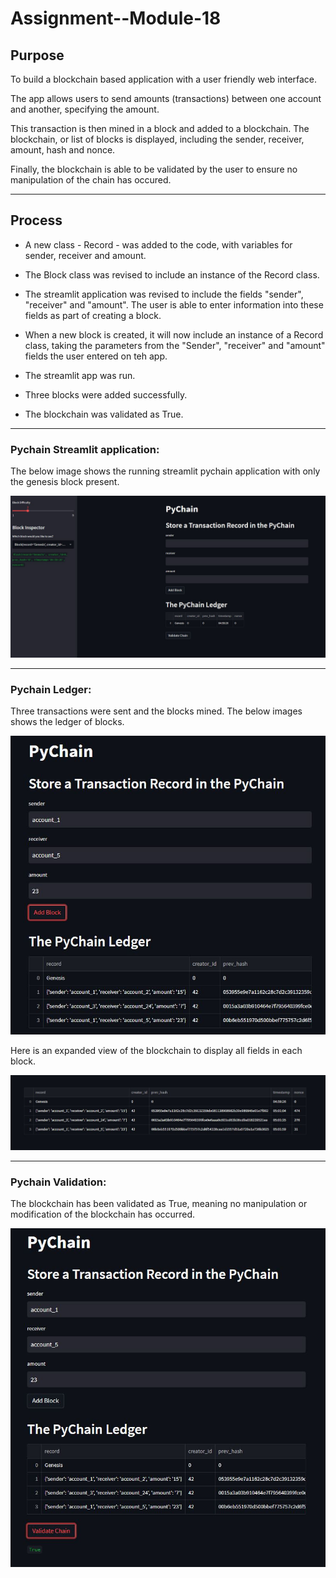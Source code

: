 # Assignment--Module-18

## Purpose

To build a blockchain based application with a user friendly web interface.

The app allows users to send amounts (transactions) between one account and another, specifying the amount.

This transaction is then mined in a block and added to a blockchain. The blockchain, or list of blocks is displayed, including the sender, receiver, amount, hash and nonce.

Finally, the blockchain is able to be validated by the user to ensure no manipulation of the chain has occured.

---

## Process

- A new class - Record - was added to the code, with variables for sender, receiver and amount.

- The Block class was revised to include an instance of the Record class.

- The streamlit application was revised to include the fields "sender", "receiver" and "amount". The user is able to enter information into these fields as part of creating a block.

- When a new block is created, it will now include an instance of a Record class, taking the parameters from the "Sender", "receiver" and "amount" fields the user entered on teh app.

- The streamlit app was run.

- Three blocks were added successfully.

- The blockchain was validated as True.

---

### Pychain Streamlit application:

The below image shows the running streamlit pychain application with only the genesis block present.

![](Images\pychain_clean.JPG)

---

### Pychain Ledger:

Three transactions were sent and the blocks mined. The below images shows the ledger of blocks.

![](Images\pychain_blocks_added.JPG)

Here is an expanded view of the blockchain to display all fields in each block.

![](Images\expanded_block_list.JPG)

---

### Pychain Validation:

The blockchain has been validated as True, meaning no manipulation or modification of the blockchain has occurred.

![](Images\pychain_validate_true.JPG)
